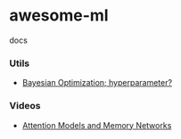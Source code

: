 # awesome-ml
docs

### Utils
- [Bayesian Optimization; hyperparameter?](http://research.sualab.com/introduction/practice/2019/02/19/bayesian-optimization-overview-1.html)

### Videos
- [Attention Models and Memory Networks](https://www.youtube.com/watch?v=JqkfT1s60cI&list=PLep-kTP3NkcOjOS1a30UNW-tH2FSoGYfg&index=2&t=0s)
